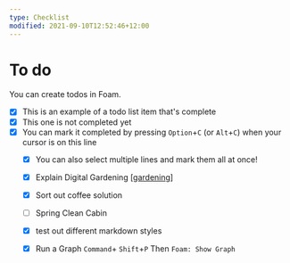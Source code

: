 ```yaml
---
type: Checklist
modified: 2021-09-10T12:52:46+12:00
---
```


# To do

You can create todos in Foam.

- [x] This is an example of a todo list item that's complete
- [x] This one is not completed yet
- [x] You can mark it completed by pressing `Option`+`C` (or `Alt`+`C`) when your cursor is on this line
  - [x] You can also select multiple lines and mark them all at once!
  - [x] Explain Digital Gardening [[gardening]]
  - [x] Sort out coffee solution
  - [ ] Spring Clean Cabin
  - [x] test out different markdown styles
  - [x] Run a Graph `Command`+ `Shift`+`P` Then `Foam: Show Graph`
  



[//begin]: # "Autogenerated link references for markdown compatibility"
[gardening]: gardening "Gardening"
[//end]: # "Autogenerated link references"
